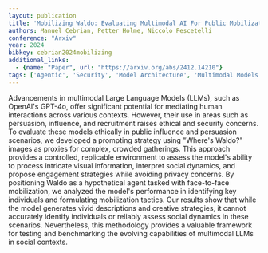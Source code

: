 ```yaml
---
layout: publication
title: 'Mobilizing Waldo: Evaluating Multimodal AI For Public Mobilization'
authors: Manuel Cebrian, Petter Holme, Niccolo Pescetelli
conference: "Arxiv"
year: 2024
bibkey: cebrian2024mobilizing
additional_links:
  - {name: "Paper", url: "https://arxiv.org/abs/2412.14210"}
tags: ['Agentic', 'Security', 'Model Architecture', 'Multimodal Models', 'Tools', 'GPT', 'Prompting']
---
```

Advancements in multimodal Large Language Models (LLMs), such as OpenAI's
GPT-4o, offer significant potential for mediating human interactions across
various contexts. However, their use in areas such as persuasion, influence,
and recruitment raises ethical and security concerns. To evaluate these models
ethically in public influence and persuasion scenarios, we developed a
prompting strategy using "Where's Waldo?" images as proxies for complex,
crowded gatherings. This approach provides a controlled, replicable environment
to assess the model's ability to process intricate visual information,
interpret social dynamics, and propose engagement strategies while avoiding
privacy concerns. By positioning Waldo as a hypothetical agent tasked with
face-to-face mobilization, we analyzed the model's performance in identifying
key individuals and formulating mobilization tactics. Our results show that
while the model generates vivid descriptions and creative strategies, it cannot
accurately identify individuals or reliably assess social dynamics in these
scenarios. Nevertheless, this methodology provides a valuable framework for
testing and benchmarking the evolving capabilities of multimodal LLMs in social
contexts.
